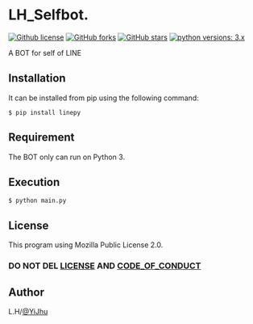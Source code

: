 # LH_Selfbot.

[![Github license](https://img.shields.io/github/license/YiJhu/LH_Selfbot.svg)](https://github.com/YiJhu/LH_Selfbot/blob/master/LICENSE) [![GitHub forks](https://img.shields.io/github/forks/YiJhu/LH_Selfbot)](https://github.com/YiJhu/LH_Selfbot/network) [![GitHub stars](https://img.shields.io/github/stars/YiJhu/LH_Selfbot)](https://github.com/YiJhu/LH_Selfbot/stargazers) [![python versions: 3.x](https://img.shields.io/badge/python-3.x-green.svg "Supported python versions: 3.x")](https://www.python.org/downloads/)

 A BOT for self of LINE

## Installation

It can be installed from pip using the following command:
```
$ pip install linepy
```

## Requirement

The BOT only can run on Python 3.

## Execution

```
$ python main.py
```

## License

This program using Mozilla Public License 2.0. 
### DO NOT DEL [LICENSE](https://github.com/YiJhu/LH_Selfbot/blob/master/LICENSE) AND [CODE_OF_CONDUCT](https://github.com/YiJhu/LH_Selfbot/blob/master/CODE_OF_CONDUCT.md)

## Author

L.H/[@YiJhu](https://github.com/YiJhu)
